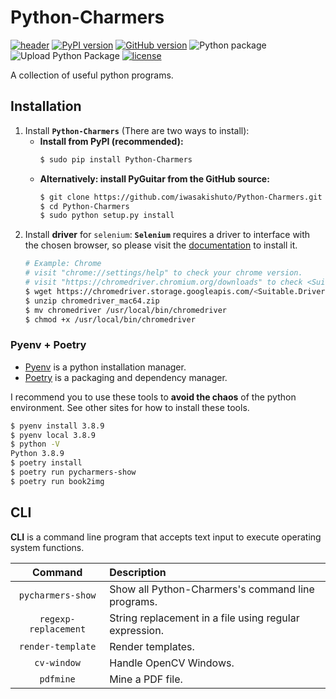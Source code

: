 # Python-Charmers

[![header](https://github.com/iwasakishuto/Python-Charmers/blob/master/image/header.png?raw=true)](https://github.com/iwasakishuto/Python-Charmers)
[![PyPI version](https://badge.fury.io/py/Python-Charmers.svg)](https://pypi.org/project/Python-Charmers/)
[![GitHub version](https://badge.fury.io/gh/iwasakishuto%2FPython-Charmers.svg)](https://github.com/iwasakishuto/Python-Charmers)
![Python package](https://github.com/iwasakishuto/Python-Charmers/workflows/Python%20package/badge.svg)
![Upload Python Package](https://github.com/iwasakishuto/Python-Charmers/workflows/Upload%20Python%20Package/badge.svg)
[![license](https://img.shields.io/github/license/mashape/apistatus.svg?maxAge=2592000)](https://github.com/iwasakishuto/Python-Charmers/blob/master/LICENSE)

A collection of useful python programs.

## Installation

1. Install **`Python-Charmers`** (There are two ways to install):
    - **Install from PyPI (recommended):**
        ```sh
        $ sudo pip install Python-Charmers
        ```
    - **Alternatively: install PyGuitar from the GitHub source:**
        ```sh
        $ git clone https://github.com/iwasakishuto/Python-Charmers.git
        $ cd Python-Charmers
        $ sudo python setup.py install
        ```
2. Install **driver** for `selenium`:
**`Selenium`** requires a driver to interface with the chosen browser, so please visit the [documentation](https://selenium-python.readthedocs.io/installation.html#drivers) to install it.
    ```sh
    # Example: Chrome
    # visit "chrome://settings/help" to check your chrome version.
    # visit "https://chromedriver.chromium.org/downloads" to check <Suitable.Driver.Version> for your chrome.
    $ wget https://chromedriver.storage.googleapis.com/<Suitable.Driver.Version>/chromedriver_mac64.zip
    $ unzip chromedriver_mac64.zip
    $ mv chromedriver /usr/local/bin/chromedriver
    $ chmod +x /usr/local/bin/chromedriver
    ```

### Pyenv + Poetry

- [Pyenv](https://github.com/pyenv/pyenv) is a python installation manager.
- [Poetry](https://python-poetry.org/) is a packaging and dependency manager.

I recommend you to use these tools to **avoid the chaos** of the python environment. See other sites for how to install these tools.

```sh
$ pyenv install 3.8.9
$ pyenv local 3.8.9
$ python -V
Python 3.8.9
$ poetry install 
$ poetry run pycharmers-show
$ poetry run book2img
```

## CLI

**CLI** is a command line program that accepts text input to execute operating system functions.

|Command|Description|
|:-:|:-|
| `pycharmers-show`    | Show all Python-Charmers's command line programs. |
| `regexp-replacement` | String replacement in a file using regular expression. |
| `render-template`    | Render templates. |
| `cv-window`          | Handle OpenCV Windows. |
| `pdfmine`            | Mine a PDF file. |